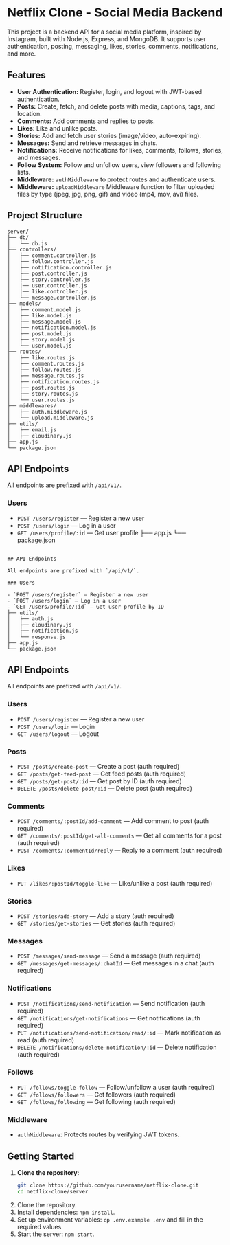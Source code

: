 # Netflix Clone - Social Media Backend

This project is a backend API for a social media platform, inspired by Instagram, built with Node.js, Express, and MongoDB. It supports user authentication, posting, messaging, likes, stories, comments, notifications, and more.

## Features

- **User Authentication:** Register, login, and logout with JWT-based authentication.
- **Posts:** Create, fetch, and delete posts with media, captions, tags, and location.
- **Comments:** Add comments and replies to posts.
- **Likes:** Like and unlike posts.
- **Stories:** Add and fetch user stories (image/video, auto-expiring).
- **Messages:** Send and retrieve messages in chats.
- **Notifications:** Receive notifications for likes, comments, follows, stories, and messages.
- **Follow System:** Follow and unfollow users, view followers and following lists.
- **Middleware:** `authMiddleware` to protect routes and authenticate users.
- **Middleware:** `uploadMiddleware` Middleware function to filter uploaded files by type (jpeg, jpg, png, gif) and video (mp4, mov, avi) files.

## Project Structure

```
server/
├── db/
│   └── db.js
├── controllers/
│   ├── comment.controller.js
│   ├── follow.controller.js
│   ├── notification.controller.js
│   ├── post.controller.js
│   ├── story.controller.js
│   |── user.controller.js
│   |── like.controller.js
│   └── message.controller.js
├── models/
│   ├── comment.model.js
│   ├── like.model.js
│   ├── message.model.js
│   ├── notification.model.js
│   ├── post.model.js
│   ├── story.model.js
│   └── user.model.js
├── routes/
│   ├── like.routes.js
│   ├── comment.routes.js
│   ├── follow.routes.js
│   ├── message.routes.js
│   ├── notification.routes.js
│   ├── post.routes.js
│   ├── story.routes.js
│   └── user.routes.js
├── middlewares/
│   ├── auth.middleware.js
│   └── upload.middleware.js
├── utils/
│   ├── email.js
│   ├── cloudinary.js
├── app.js
└── package.json
```

## API Endpoints

All endpoints are prefixed with `/api/v1/`.

### Users

- `POST /users/register` — Register a new user
- `POST /users/login` — Log in a user
- `GET /users/profile/:id` — Get user profile
  ├── app.js
  └── package.json

```

## API Endpoints

All endpoints are prefixed with `/api/v1/`.

### Users

- `POST /users/register` — Register a new user
- `POST /users/login` — Log in a user
- `GET /users/profile/:id` — Get user profile by ID
├── utils/
│   ├── auth.js
│   ├── cloudinary.js
│   ├── notification.js
│   └── response.js
├── app.js
└── package.json
```

## API Endpoints

All endpoints are prefixed with `/api/v1/`.

### Users

- `POST /users/register` — Register a new user
- `POST /users/login` — Login
- `GET /users/logout` — Logout

### Posts

- `POST /posts/create-post` — Create a post (auth required)
- `GET /posts/get-feed-post` — Get feed posts (auth required)
- `GET /posts/get-post/:id` — Get post by ID (auth required)
- `DELETE /posts/delete-post/:id` — Delete post (auth required)

### Comments

- `POST /comments/:postId/add-comment` — Add comment to post (auth required)
- `GET /comments/:postId/get-all-comments` — Get all comments for a post (auth required)
- `POST /comments/:commentId/reply` — Reply to a comment (auth required)

### Likes

- `PUT /likes/:postId/toggle-like` — Like/unlike a post (auth required)

### Stories

- `POST /stories/add-story` — Add a story (auth required)
- `GET /stories/get-stories` — Get stories (auth required)

### Messages

- `POST /messages/send-message` — Send a message (auth required)
- `GET /messages/get-messages/:chatId` — Get messages in a chat (auth required)

### Notifications

- `POST /notifications/send-notification` — Send notification (auth required)
- `GET /notifications/get-notifications` — Get notifications (auth required)
- `PUT /notifications/send-notification/read/:id` — Mark notification as read (auth required)
- `DELETE /notifications/delete-notification/:id` — Delete notification (auth required)

### Follows

- `PUT /follows/toggle-follow` — Follow/unfollow a user (auth required)
- `GET /follows/followers` — Get followers (auth required)
- `GET /follows/following` — Get following (auth required)

### Middleware

- `authMiddleware`: Protects routes by verifying JWT tokens.

## Getting Started

1. **Clone the repository:**
   ```sh
   git clone https://github.com/yourusername/netflix-clone.git
   cd netflix-clone/server
   ```
1. Clone the repository.
1. Install dependencies: `npm install`.
1. Set up environment variables: `cp .env.example .env` and fill in the required values.
1. Start the server: `npm start`.

